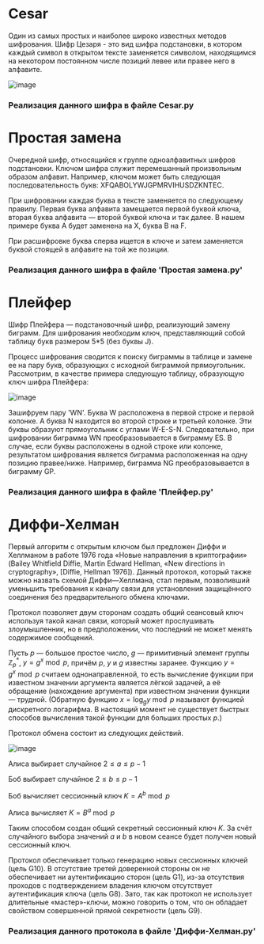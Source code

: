 # Cesar
Один из самых простых и наиболее широко известных методов шифрования. Шифр Цезаря - это вид шифра подстановки, в котором каждый символ в открытом тексте заменяется символом, находящимся на некотором постоянном числе позиций левее или правее него в алфавите.

![image](https://user-images.githubusercontent.com/53142267/173240325-d79ed821-eec6-47e7-85b3-71421c3f4f5b.png)
<h3>Реализация данного шифра в файле Cesar.py</h3>

# Простая замена
Очередной шифр, относящийся к группе одноалфавитных шифров подстановки. Ключом шифра служит перемешанный произвольным образом алфавит. Например, ключом может быть следующая последовательность букв: XFQABOLYWJGPMRVIHUSDZKNTEC.

При шифровании каждая буква в тексте заменяется по следующему правилу. Первая буква алфавита замещается первой буквой ключа, вторая буква алфавита — второй буквой ключа и так далее. В нашем примере буква A будет заменена на X, буква B на F.

При расшифровке буква сперва ищется в ключе и затем заменяется буквой стоящей в алфавите на той же позиции.
<h3>Реализация данного шифра в файле 'Простая замена.py'</h3>

# Плейфер
Шифр Плейфера — подстановочный шифр, реализующий замену биграмм. Для шифрования необходим ключ, представляющий собой таблицу букв размером 5*5 (без буквы J).

Процесс шифрования сводится к поиску биграммы в таблице и замене ее на пару букв, образующих с исходной биграммой прямоугольник.
Рассмотрим, в качестве примера следующую таблицу, образующую ключ шифра Плейфера:

![image](https://habrastorage.org/files/aa0/efd/4a8/aa0efd4a8a2d49dc89741bce43c6dd18.PNG)

Зашифруем пару 'WN'. Буква W расположена в первой строке и первой колонке. А буква N находится во второй строке и третьей колонке. Эти буквы образуют прямоугольник с углами W-E-S-N. Следовательно, при шифровании биграмма WN преобразовывается в биграмму ES.
В случае, если буквы расположены в одной строке или колонке, результатом шифрования является биграмма расположенная на одну позицию правее/ниже. Например, биграмма NG преобразовывается в биграмму GP.
<h3>Реализация данного шифра в файле 'Плейфер.py'</h3>

# Диффи-Хелман
Первый алгоритм с открытым ключом был предложен Диффи и Хеллманом в работе 1976 года «Новые направления в криптографии» (Bailey Whitfield Diffie, Martin Edward Hellman, «New directions in cryptography», [Diffie, Hellman 1976]). Данный протокол, который также можно назвать схемой Диффи—Хеллмана, стал первым, позволивший уменьшить требования к каналу связи для установления защищённого соединения без предварительного обмена ключами.

Протокол позволяет двум сторонам создать общий сеансовый ключ используя такой канал связи, который может прослушивать злоумышленник, но в предположении, что последний не может менять содержимое сообщений.

Пусть $p$ — большое простое число, $g$ — примитивный элемент группы $\mathbb{Z}_p^*$, $y = g^x \bmod p$, причём $p$, $y$ и $g$ известны заранее. Функцию $y=g^{x} \bmod p$ считаем однонаправленной, то есть вычисление функции при известном значении аргумента является лёгкой задачей, а её обращение (нахождение аргумента) при известном значении функции — трудной. (Обратную функцию $x = \log_g y \bmod p$ называют функцией дискретного логарифма. В настоящий момент не существует быстрых способов вычисления такой функции для больших простых $p$.)

Протокол обмена состоит из следующих действий.

![image](https://habrastorage.org/webt/ch/1o/vt/ch1ovtv9alhvevaylp5r7dvr_hc.png)

Алиса выбирает случайное $2 \leq a \leq p - 1$

Боб выбирает случайное $2 \leq b \leq p-1$

Боб вычисляет сессионный ключ $K = A ^ b \bmod p$

Алиса вычисляет $K = B ^ a \bmod p$

Таким способом создан общий секретный сессионный ключ $K$. За счёт случайного выбора значений $a$ и $b$ в новом сеансе будет получен новый сессионный ключ.

Протокол обеспечивает только генерацию новых сессионных ключей (цель G10). В отсутствие третей доверенной стороны он не обеспечивает ни аутентификацию сторон (цель G1), из-за отсутствия проходов с подтверждением владения ключом отсутствует аутентификация ключа (цель G8). Зато, так как протокол не использует длительные «мастер»-ключи, можно говорить о том, что он обладает свойством совершенной прямой секретности (цель G9).

<h3>Реализация данного протокола в файле 'Диффи-Хелман.py'</h3>
